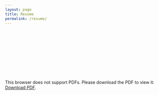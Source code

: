 ```yaml
---
layout: page
title: Resume
permalink: /resume/
---
```


<object data="https://raw.githubusercontent.com/bgert/bgert.github.io/571968726851e4595c99a4060589bc78a7d066a6/Ben%20Gertz%20internet%20resume.pdf" width="800px" height="800px">
    <embed src="https://raw.githubusercontent.com/bgert/bgert.github.io/571968726851e4595c99a4060589bc78a7d066a6/Ben%20Gertz%20internet%20resume.pdf">
        <p>This browser does not support PDFs. Please download the PDF to view it: <a href="https://raw.githubusercontent.com/bgert/bgert.github.io/571968726851e4595c99a4060589bc78a7d066a6/Ben%20Gertz%20internet%20resume.pdf">Download PDF</a>.</p>
    </embed>
</object>